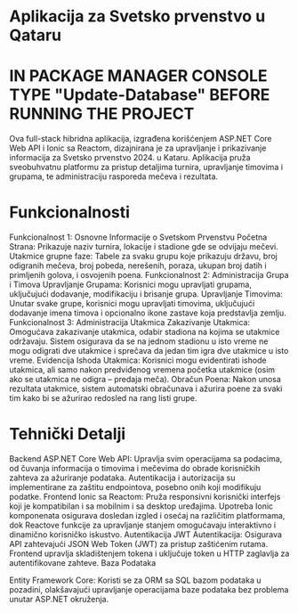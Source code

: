 # Aplikacija za Svetsko prvenstvo u Qataru 
# IN PACKAGE MANAGER CONSOLE TYPE "Update-Database" BEFORE RUNNING THE PROJECT
Ova full-stack hibridna aplikacija, izgrađena korišćenjem ASP.NET Core Web API i Ionic sa Reactom, dizajnirana je za upravljanje i prikazivanje informacija za Svetsko prvenstvo 2024. u Kataru. Aplikacija pruža sveobuhvatnu platformu za pristup detaljima turnira, upravljanje timovima i grupama, te administraciju rasporeda mečeva i rezultata.

# Funkcionalnosti
Funkcionalnost 1: Osnovne Informacije o Svetskom Prvenstvu
Početna Strana: Prikazuje naziv turnira, lokacije i stadione gde se odvijaju mečevi.
Utakmice grupne faze: Tabele za svaku grupu koje prikazuju državu, broj odigranih mečeva, broj pobeda, nerešenih, poraza, ukupan broj datih i primljenih golova, i osvojenih poena.
Funkcionalnost 2: Administracija Grupa i Timova
Upravljanje Grupama: Korisnici mogu upravljati grupama, uključujući dodavanje, modifikaciju i brisanje grupa.
Upravljanje Timovima: Unutar svake grupe, korisnici mogu upravljati timovima, uključujući dodavanje imena timova i opcionalno ikone zastave koja predstavlja zemlju.
Funkcionalnost 3: Administracija Utakmica
Zakazivanje Utakmica: Omogućava zakazivanje utakmica, odabir stadiona na kojima se utakmice održavaju. Sistem osigurava da se na jednom stadionu u isto vreme ne mogu odigrati dve utakmice i sprečava da jedan tim igra dve utakmice u isto vreme.
Evidencija Ishoda Utakmica: Korisnici mogu evidentirati ishode utakmica, ali samo nakon predviđenog vremena početka utakmice (osim ako se utakmica ne odigra – predaja meča).
Obračun Poena: Nakon unosa rezultata utakmice, sistem automatski obračunava i ažurira poene za svaki tim kako bi se ažurirao redosled na rang listi grupe.
# Tehnički Detalji

Backend
ASP.NET Core Web API: Upravlja svim operacijama sa podacima, od čuvanja informacija o timovima i mečevima do obrade korisničkih zahteva za ažuriranje podataka. Autentikacija i autorizacija su implementirane za zaštitu endpointova, posebno onih koji modifikuju podatke.
Frontend
Ionic sa Reactom: Pruža responsivni korisnički interfejs koji je kompatibilan i sa mobilnim i sa desktop uređajima. Upotreba Ionic komponenata osigurava dosledan izgled i osećaj na različitim platformama, dok Reactove funkcije za upravljanje stanjem omogućavaju interaktivno i dinamično korisničko iskustvo.
Autentikacija
JWT Autentikacija: Osigurava API zahtevajući JSON Web Token (JWT) za pristup zaštićenim rutama. Frontend upravlja skladištenjem tokena i uključuje token u HTTP zaglavlja za autentifikovane zahteve.
Baza Podataka

Entity Framework Core: Koristi se za ORM sa SQL bazom podataka u pozadini, olakšavajući upravljanje operacijama baze podataka bez problema unutar ASP.NET okruženja.
